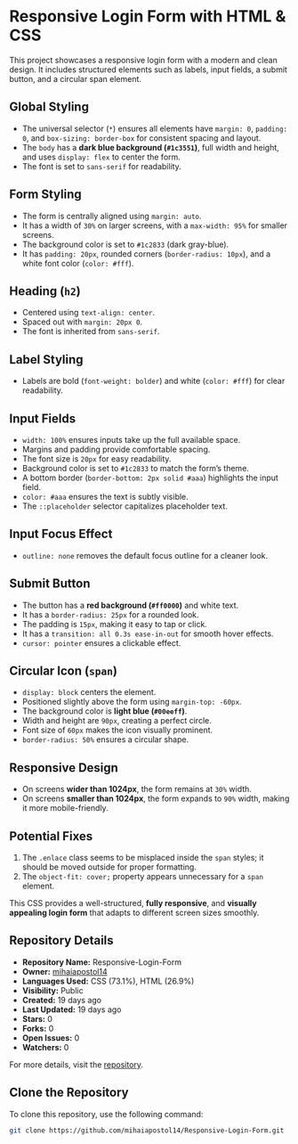 # Responsive Login Form with HTML & CSS

This project showcases a responsive login form with a modern and clean design. It includes structured elements such as labels, input fields, a submit button, and a circular span element.

## Global Styling
- The universal selector (`*`) ensures all elements have `margin: 0`, `padding: 0`, and `box-sizing: border-box` for consistent spacing and layout.
- The `body` has a **dark blue background (`#1c3551`)**, full width and height, and uses `display: flex` to center the form.
- The font is set to `sans-serif` for readability.

## Form Styling
- The form is centrally aligned using `margin: auto`.
- It has a width of `30%` on larger screens, with a `max-width: 95%` for smaller screens.
- The background color is set to `#1c2833` (dark gray-blue).
- It has `padding: 20px`, rounded corners (`border-radius: 10px`), and a white font color (`color: #fff`).

## Heading (`h2`)
- Centered using `text-align: center`.
- Spaced out with `margin: 20px 0`.
- The font is inherited from `sans-serif`.

## Label Styling
- Labels are bold (`font-weight: bolder`) and white (`color: #fff`) for clear readability.

## Input Fields
- `width: 100%` ensures inputs take up the full available space.
- Margins and padding provide comfortable spacing.
- The font size is `20px` for easy readability.
- Background color is set to `#1c2833` to match the form’s theme.
- A bottom border (`border-bottom: 2px solid #aaa`) highlights the input field.
- `color: #aaa` ensures the text is subtly visible.
- The `::placeholder` selector capitalizes placeholder text.

## Input Focus Effect
- `outline: none` removes the default focus outline for a cleaner look.

## Submit Button
- The button has a **red background (`#ff0000`)** and white text.
- It has a `border-radius: 25px` for a rounded look.
- The padding is `15px`, making it easy to tap or click.
- It has a `transition: all 0.3s ease-in-out` for smooth hover effects.
- `cursor: pointer` ensures a clickable effect.

## Circular Icon (`span`)
- `display: block` centers the element.
- Positioned slightly above the form using `margin-top: -60px`.
- The background color is **light blue (`#00eeff`)**.
- Width and height are `90px`, creating a perfect circle.
- Font size of `60px` makes the icon visually prominent.
- `border-radius: 50%` ensures a circular shape.

## Responsive Design
- On screens **wider than 1024px**, the form remains at `30%` width.
- On screens **smaller than 1024px**, the form expands to `90%` width, making it more mobile-friendly.

## Potential Fixes
1. The `.enlace` class seems to be misplaced inside the `span` styles; it should be moved outside for proper formatting.
2. The `object-fit: cover;` property appears unnecessary for a `span` element.

This CSS provides a well-structured, **fully responsive**, and **visually appealing login form** that adapts to different screen sizes smoothly.

## Repository Details
- **Repository Name:** Responsive-Login-Form
- **Owner:** [mihaiapostol14](https://github.com/mihaiapostol14)
- **Languages Used:** CSS (73.1%), HTML (26.9%)
- **Visibility:** Public
- **Created:** 19 days ago
- **Last Updated:** 19 days ago
- **Stars:** 0
- **Forks:** 0
- **Open Issues:** 0
- **Watchers:** 0

For more details, visit the [repository](https://github.com/mihaiapostol14/Responsive-Login-Form).

## Clone the Repository
To clone this repository, use the following command:

```sh
git clone https://github.com/mihaiapostol14/Responsive-Login-Form.git
```